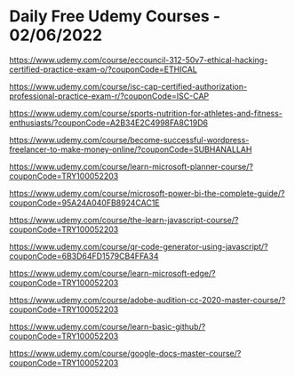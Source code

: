 # Daily Free Udemy Courses - 02/06/2022

https://www.udemy.com/course/eccouncil-312-50v7-ethical-hacking-certified-practice-exam-o/?couponCode=ETHICAL
https://www.udemy.com/course/isc-cap-certified-authorization-professional-practice-exam-r/?couponCode=ISC-CAP
https://www.udemy.com/course/sports-nutrition-for-athletes-and-fitness-enthusiasts/?couponCode=A2B34E2C4998FA8C19D6
https://www.udemy.com/course/become-successful-wordpress-freelancer-to-make-money-online/?couponCode=SUBHANALLAH
https://www.udemy.com/course/learn-microsoft-planner-course/?couponCode=TRY100052203
https://www.udemy.com/course/microsoft-power-bi-the-complete-guide/?couponCode=95A24A040FB8924CAC1E
https://www.udemy.com/course/the-learn-javascript-course/?couponCode=TRY100052203
https://www.udemy.com/course/qr-code-generator-using-javascript/?couponCode=6B3D64FD1579CB4FFA34
https://www.udemy.com/course/learn-microsoft-edge/?couponCode=TRY100052203
https://www.udemy.com/course/adobe-audition-cc-2020-master-course/?couponCode=TRY100052203
https://www.udemy.com/course/learn-basic-github/?couponCode=TRY100052203
https://www.udemy.com/course/google-docs-master-course/?couponCode=TRY100052203
